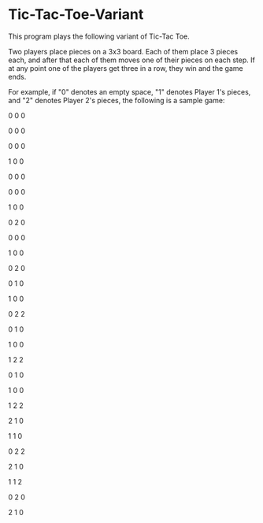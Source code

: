 # Tic-Tac-Toe-Variant

This program plays the following variant of Tic-Tac Toe.

Two players place pieces on a 3x3 board. Each of them place 3 pieces each, and after that each of them moves one of their pieces on each step. If at any point one of the players get three in a row, they win and the game ends.

For example, if "0" denotes an empty space, "1" denotes Player 1's pieces, and "2" denotes Player 2's pieces, the following is a sample game:

0 0 0

0 0 0

0 0 0


1 0 0

0 0 0

0 0 0


1 0 0

0 2 0

0 0 0


1 0 0

0 2 0

0 1 0


1 0 0

0 2 2

0 1 0


1 0 0

1 2 2

0 1 0


1 0 0

1 2 2

2 1 0


1 1 0

0 2 2

2 1 0


1 1 2

0 2 0

2 1 0


